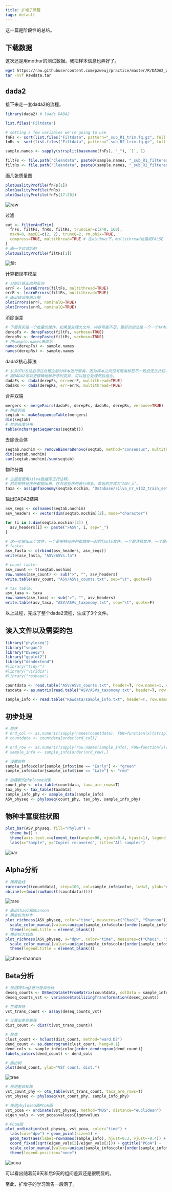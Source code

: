 ```yaml
---
title: 扩增子流程
tags: default
---
```

这一篇是阶段性的总结。

下载数据
---
这次还是用mothur的测试数据。我把样本信息也弄好了。
```bash
wget https://raw.githubusercontent.com/pzweuj/practice/master/R/DADA2_workflow2/Rawdata/Rawdata.tar
tar -xvf Rawdata.tar
```

dada2
---
接下来走一套dada2的流程。
```R
library(dada2) # loads DADA2

list.files("Filtdata")

# setting a few variables we're going to use
fnFs <- sort(list.files("Filtdata", pattern="_sub_R1_trim.fq.gz", full.names=TRUE))
fnRs <- sort(list.files("Filtdata", pattern="_sub_R2_trim.fq.gz", full.names=TRUE))

sample.names <- sapply(strsplit(basename(fnFs), "_"), `[`, 1)

filtFs <- file.path("Cleandata", paste0(sample.names, "_sub_R1_filtered.fq.gz"))
filtRs <- file.path("Cleandata", paste0(sample.names, "_sub_R2_filtered.fq.gz"))
```

画几张质量图
```R
plotQualityProfile(fnFs[1])
plotQualityProfile(fnRs)
plotQualityProfile(fnFs[17:20])
```
![raw](https://raw.githubusercontent.com/pzweuj/pzweuj.github.io/refs/heads/master/downloads/images/rawdata1.png)

过滤
```R
out <- filterAndTrim(
  fnFs, filtFs, fnRs, filtRs, truncLen=c(240, 160),
  maxN=0, maxEE=c(2, 2), truncQ=2, rm.phix=TRUE,
  compress=TRUE, multithread=TRUE # 在windows下，multithread设置成FALSE
)
# 画一下过滤后的
plotQualityProfile(filtFs[1])

```
![filt](https://raw.githubusercontent.com/pzweuj/pzweuj.github.io/refs/heads/master/downloads/images/filtdata1.png)

计算错误率模型
```R
# 分别计算正向和反向
errF <- learnErrors(filtFs, multithread=TRUE)
errR <- learnErrors(filtRs, multithread=TRUE)
# 画出错误率统计图
plotErrors(errF, nominalQ=TRUE)
plotErrors(errR, nominalQ=TRUE)
```

消除误差
```R
# 下面其实是一个批量的操作，如果是处理大文件，内存可能不足，更好的做法是一个一个样本的进行
derepFs <- derepFastq(filtFs, verbose=TRUE)
derepRs <- derepFastq(filtRs, verbose=TRUE)
# 用sample.names来改名
names(derepFs) <- sample.names
names(derepRs) <- sample.names
```

dada2核心算法
```R
# 从头OTU方法必须在处理之前对样本进行聚类，因为样本之间没有聚类标签不一致且无法比较，即样本1中的OTU1和样本2中的OTU1可能不相同。
# 而DADA2可以更精确地解析序列变异，可以独立处理然后组合。
dadaFs <- dada(derepFs, err=errF, multithread=TRUE)
dadaRs <- dada(derepRs, err=errR, multithread=TRUE)
```

合并双端
```R
mergers <- mergePairs(dadaFs, derepFs, dadaRs, derepRs, verbose=TRUE)
# 构造列表
seqtab <- makeSequenceTable(mergers)
dim(seqtab)
# 检测长度分布
table(nchar(getSequences(seqtab)))
```

去除嵌合体
```R
seqtab.nochim <- removeBimeraDenovo(seqtab, method="consensus", multithread=T, verbose=T)
dim(seqtab.nochim)
sum(seqtab.nochim)/sum(seqtab)
```

物种分类
```R
# 这里是使用silva数据库进行注释。
# 然后把特征序列都提出来，在对这些序列进行命名，命名的方式为“ASV_x”。
taxa <- assignTaxonomy(seqtab.nochim, "Database/silva_nr_v132_train_set.fa.gz", multithread=T, tryRC=T)
```

输出DADA2结果
```R
asv_seqs <- colnames(seqtab.nochim)
asv_headers <- vector(dim(seqtab.nochim)[2], mode="character")

for (i in 1:dim(seqtab.nochim)[2]) {
  asv_headers[i] <- paste(">ASV", i, sep="_")
}

# 这一步输出三个文件，一个是把特征序列都放在一起的fasta文件，一个是注释文件，一个是counts数文件。
# fasta:
asv_fasta <- c(rbind(asv_headers, asv_seqs))
write(asv_fasta, "ASV/ASVs.fa")

# count table:
asv_count <- t(seqtab.nochim)
row.names(asv_count) <- sub(">", "", asv_headers)
write.table(asv_count, "ASV/ASVs_counts.txt", sep="\t", quote=F)

# tax table:
asv_taxa <- taxa
row.names(asv_taxa) <- sub(">", "", asv_headers)
write.table(asv_taxa, "ASV/ASVs_taxonomy.txt", sep="\t", quote=F)
```
以上过程，完成了整个dada2流程，生成了3个文件。

读入文件以及需要的包
---
```R
library("phyloseq")
library("vegan")
library("DESeq2")
library("ggplot2")
library("dendextend")
#library("tidyr")
#library("viridis")
#library("reshape")

countdata <- read.table("ASV/ASVs_counts.txt", header=T, row.names=1, check.names=F)
taxdata <- as.matrix(read.table("ASV/ASVs_taxonomy.txt", header=T, row.names=1, check.names=F, na.strings="", sep="\t"))

sample_info <- read.table("Rawdata/sample_info.txt", header=T, row.names=1, check.names=F)
```

初步处理
---
```R
# 排序
# ord_col <- as.numeric(sapply(names(countdata), FUN=function(x){strsplit(x, "F3D")[[1]][2]}))
# countdata <- countdata[order(ord_col)]

# ord_row <- as.numeric(sapply(row.names(sample_info), FUN=function(x){strsplit(x, "F3D")[[1]][2]}))
# sample_info <- sample_info[order(ord_row),]

# 设置颜色
sample_info$color[sample_info$time == "Early"] <- "green"
sample_info$color[sample_info$time == "Late"] <- "red"

# 创建新的phyloseq对象
count_phy <- otu_table(countdata, taxa_are_rows=T)
tax_phy <- tax_table(taxdata)
sample_info_phy <- sample_data(sample_info)
ASV_physeq <- phyloseq(count_phy, tax_phy, sample_info_phy)
```

物种丰富度柱状图
---
```R
plot_bar(ASV_physeq, fill="Phylum") + 
  theme_bw() +
  theme(axis.text.x=element_text(angle=90, vjust=0.4, hjust=1), legend.title=element_blank()) +
  labs(x="Sample", y="Copies recovered", title="All samples")
```
![bar](https://raw.githubusercontent.com/pzweuj/pzweuj.github.io/refs/heads/master/downloads/images/amp_bar.png)

Alpha分析
---
```R
# 稀释曲线
rarecurve(t(countdata), step=100, col=sample_info$color, lwd=2, ylab="# of ASVs", xlab="# of Sequences")
abline(v=(min(rowSums(t(countdata)))))
```
![rare](https://raw.githubusercontent.com/pzweuj/pzweuj.github.io/refs/heads/master/downloads/images/amp-rarecurve.png)


```R
# 画出Chao1和Shannon
# 横坐标为样本
plot_richness(ASV_physeq, color="time", measures=c("Chao1", "Shannon")) + 
  scale_color_manual(values=unique(sample_info$color[order(sample_info$time)])) +
  theme(legend.title = element_blank())
# 横坐标为状态
plot_richness(ASV_physeq, x="dpw", color="time", measures=c("Chao1", "Shannon")) + 
  scale_color_manual(values=unique(sample_info$color[order(sample_info$time)])) +
  theme(legend.title = element_blank())
```
![chao-shannon](https://raw.githubusercontent.com/pzweuj/pzweuj.github.io/refs/heads/master/downloads/images/chao1_shannon.png)


Beta分析
---
```R
# 使用DESeq2进行差异分析
deseq_counts <- DESeqDataSetFromMatrix(countdata, colData = sample_info, design = ~time)
deseq_counts_vst <- varianceStabilizingTransformation(deseq_counts)

# 生成表格
vst_trans_count <- assay(deseq_counts_vst)

# 计算出差异矩阵
dist_count <- dist(t(vst_trans_count))

# 聚类
clust_count <- hclust(dist_count, method="ward.D2")
dend_count <- as.dendrogram(clust_count, hang=0.1)
dend_cols <- sample_info$color[order.dendrogram(dend_count)]
labels_colors(dend_count) <- dend_cols

# 画出树
plot(dend_count, ylab="VST count. dist.")
```
![tree](https://raw.githubusercontent.com/pzweuj/pzweuj.github.io/refs/heads/master/downloads/images/amp-tree.png)


```R
# 使用差异矩阵
vst_count_phy <- otu_table(vst_trans_count, taxa_are_rows=T)
vst_physeq <- phyloseq(vst_count_phy, sample_info_phy)

# 使用phyloseq画PCoA图
vst_pcoa <- ordinate(vst_physeq, method="MDS", distance="euclidean")
eigen_vals <- vst_pcoa$values$Eigenvalues

# PCoA图
plot_ordination(vst_physeq, vst_pcoa, color="time") + 
  labs(col="dpw") + geom_point(size=1) + 
  geom_text(aes(label=rownames(sample_info), hjust=0.3, vjust=-0.4)) + 
  coord_fixed(sqrt(eigen_vals[2]/eigen_vals[1])) + ggtitle("PCoA") + 
  scale_color_manual(values=unique(sample_info$color[order(sample_info$time)])) + 
  theme(legend.position="none")
```
![pcoa](https://raw.githubusercontent.com/pzweuj/pzweuj.github.io/refs/heads/master/downloads/images/amp-pcoa.png)

可以看出随着前9天和后9天的组间差异还是很明显的。

至此，扩增子的学习暂告一段落了。

[-_-]:井井井井井井井井
